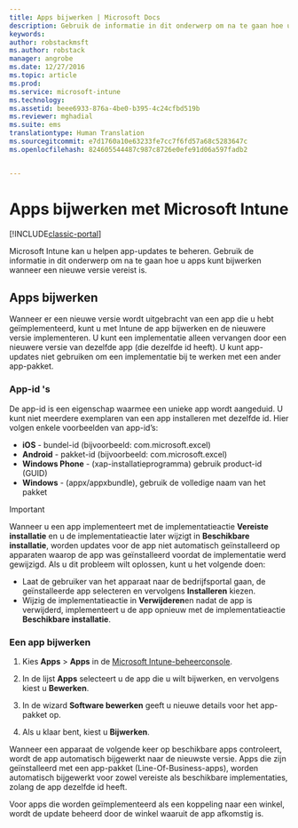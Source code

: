 ```yaml
---
title: Apps bijwerken | Microsoft Docs
description: Gebruik de informatie in dit onderwerp om na te gaan hoe u apps kunt bijwerken wanneer een nieuwe versie vereist is.
keywords: 
author: robstackmsft
ms.author: robstack
manager: angrobe
ms.date: 12/27/2016
ms.topic: article
ms.prod: 
ms.service: microsoft-intune
ms.technology: 
ms.assetid: beee6933-876a-4be0-b395-4c24cfbd519b
ms.reviewer: mghadial
ms.suite: ems
translationtype: Human Translation
ms.sourcegitcommit: e7d1760a10e63233fe7cc7f6fd57a68c5283647c
ms.openlocfilehash: 824605544487c987c8726e0efe91d06a597fadb2


---
```


# <a name="update-apps-using-microsoft-intune"></a>Apps bijwerken met Microsoft Intune

[!INCLUDE[classic-portal](../includes/classic-portal.md)]

Microsoft Intune kan u helpen app-updates te beheren. Gebruik de informatie in dit onderwerp om na te gaan hoe u apps kunt bijwerken wanneer een nieuwe versie vereist is.

## <a name="how-to-update-apps"></a>Apps bijwerken
Wanneer er een nieuwe versie wordt uitgebracht van een app die u hebt geïmplementeerd, kunt u met Intune de app bijwerken en de nieuwere versie implementeren. U kunt een implementatie alleen vervangen door een nieuwere versie van dezelfde app (die dezelfde id heeft). U kunt app-updates niet gebruiken om een implementatie bij te werken met een ander app-pakket.

### <a name="app-identifiers"></a>App-id 's
De app-id is een eigenschap waarmee een unieke app wordt aangeduid. U kunt niet meerdere exemplaren van een app installeren met dezelfde id. Hier volgen enkele voorbeelden van app-id’s:

- **iOS** - bundel-id (bijvoorbeeld: com.microsoft.excel)
- **Android** - pakket-id (bijvoorbeeld: com.microsoft.excel)
- **Windows Phone** - (xap-installatieprogramma) gebruik product-id (GUID)
- **Windows** - (appx/appxbundle), gebruik de volledige naam van het pakket



> [!IMPORTANT]
> Wanneer u een app implementeert met de implementatieactie **Vereiste installatie** en u de implementatieactie later wijzigt in **Beschikbare installatie**, worden updates voor de app niet automatisch geïnstalleerd op apparaten waarop de app was geïnstalleerd voordat de implementatie werd gewijzigd. Als u dit probleem wilt oplossen, kunt u het volgende doen:
>
> -   Laat de gebruiker van het apparaat naar de bedrijfsportal gaan, de geïnstalleerde app selecteren en vervolgens **Installeren** kiezen.
> -   Wijzig de implementatieactie in **Verwijderen**en nadat de app is verwijderd, implementeert u de app opnieuw met de implementatieactie **Beschikbare installatie**.

### <a name="to-update-an-app"></a>Een app bijwerken

1.  Kies **Apps** &gt; **Apps** in de [Microsoft Intune-beheerconsole](https://manage.microsoft.com).

2.  In de lijst **Apps** selecteert u de app die u wilt bijwerken, en vervolgens kiest u **Bewerken**.

3.  In de wizard **Software bewerken** geeft u nieuwe details voor het app-pakket op.

4.  Als u klaar bent, kiest u **Bijwerken**.

Wanneer een apparaat de volgende keer op beschikbare apps controleert, wordt de app automatisch bijgewerkt naar de nieuwste versie.
Apps die zijn geïnstalleerd met een app-pakket (Line-Of-Business-apps), worden automatisch bijgewerkt voor zowel vereiste als beschikbare implementaties, zolang de app dezelfde id heeft.

Voor apps die worden geïmplementeerd als een koppeling naar een winkel, wordt de update beheerd door de winkel waaruit de app afkomstig is.



<!--HONumber=Dec16_HO5-->


